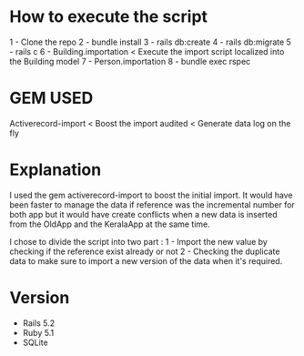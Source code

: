 # How to execute the script

1 - Clone the repo 
2 - bundle install
3 - rails db:create
4 - rails db:migrate
5 - rails c
6 - Building.importation < Execute the import script localized into the Building model
7 - Person.importation
8 - bundle exec rspec

# GEM USED
Activerecord-import < Boost the import
audited < Generate data log on the fly

# Explanation

I used the gem activerecord-import to boost the initial import. It would have been faster to
manage the data if reference was the incremental number for both app but it would have create
conflicts when a new data is inserted from the OldApp and the KeralaApp at the same time.


I chose to divide the script into two part :
1 - Import the new value by checking if the reference exist already or not
2 - Checking the duplicate data to make sure to import a new version of the data when it's required.

# Version

- Rails 5.2
- Ruby 5.1
- SQLite
